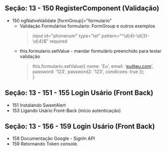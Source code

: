 ## Seção: 13 - 150 RegisterComponent (Validação)
* 150 ngNativeValidate [formGroup]="formulario"
  * Validação Formulários   formulario: FormGroup e outros exemplos 
     > input id="phonenum" type="tel" pattern="^\d{4}-\d{3}-\d{4}$" required
   * this.formulario.setValue - mandar formulário preenchido para testar validação
     > this.formulario.setValue({  nome: 'Eu',  email: 'eu@eu.com',  password: '123',   password2: '123',       condicoes: true   });   
}


## Seção: 13 - 151 - 155 Login Usário (Front Back)
* 151 Instalando SweetAlert
* 153 Ligando Usário Front-Back (início autenticação)



## Seção: 13 - 156 - 159 Login Usário (Front Back)
* 158 Documentação Google - SignIn API
* 159 Retornando Token console.